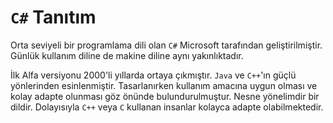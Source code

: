 # **`C#` Tanıtım**

Orta seviyeli bir programlama dili olan `C#` Microsoft tarafından geliştirilmiştir. Günlük kullanım diline de makine diline aynı yakınlıktadır.

İlk Alfa versiyonu 2000'li yıllarda ortaya çıkmıştır. `Java` ve `C++`'ın güçlü yönlerinden esinlenmiştir. Tasarlanırken kullanım amacına uygun olması ve kolay adapte olunması göz önünde bulundurulmuştur. Nesne yönelimdir bir dildir. Dolayısıyla `C++` veya `C` kullanan insanlar kolayca adapte olabilmektedir.